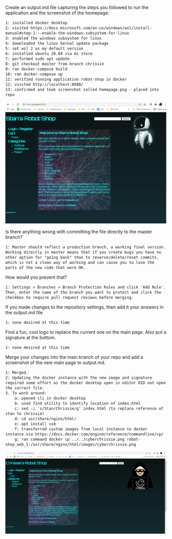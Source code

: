 Create an output.md file capturing the steps you followed to run the
application and the screenshot of the homepage:

    1: installed docker desktop
    2: visited https://docs.microsoft.com/en-us/windows/wsl/install-manual#step-1---enable-the-windows-subsystem-for-linux
    3: enabled the windows subsystem for linux
    4: downloaded the linux kernal update package
    5: set wsl 2 as my default version
    6: installed ubuntu 20.04 via ms store
    7: performed sudo apt update
    8: git checkout master from branch chrissie
    9: ran docker-compose build
    10: ran docker-compose up
    11: verified running application robot-shop in docker
    12: visited http://localhost:8080/
    13: confirmed and took screenshot called homepage.png - placed into repo   

<img src="web/static/images/homepage.png"/>

Is there anything wrong with committing the file directly to the master
branch?

    1: Master should reflect a production branch, a working final version. Working directly in master means that if you create bugs you have no other option for "going back" than to reverse/delete/reset commits, which is not a clean way of working and can cause you to lose the parts of the new code that were OK.

How would you prevent that? 

    1: Settings > Branches > Branch Protection Rules and click 'Add Rule'. Then, enter the name of the branch you want to protect and click the checkbox to require pull request reviews before merging.

If you made changes to the repository settings, then add it your answers in the output.md file
    
    1: none desired at this time

Find a fun, cool logo to replace the current one on the main page. Also put a signature at the bottom. 

    1: none desired at this time
    
Merge your changes into the main branch of your repo and add a screenshot of the new main page to output.md.

    1: Merged.
    2: Updating the docker instance with the new image and signature required some effort as the docker desktop open in editor DID not open the correct file.
    3. To work around:
        a: opened cli in docker desktop
        b: used find utility to identify location of index.html 
        c: sed -i 's/Stan/Chrissie/g' index.html (to replace reference of stan to chrissie)
        d: cd usr/share/nginx/html/
        e: apt install vim
        f: transferred custom images from local instance to docker instance via https://docs.docker.com/engine/reference/commandline/cp/
        g: ran command docker cp ../../cyberchrissie.png robot-shop_web_1:/usr/share/nginx/html/images/cyberchrissie.png 


<img src="web/static/images/index.png"/>
